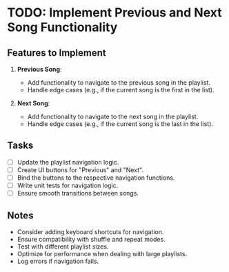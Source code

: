 # TODO: Implement Previous and Next Song Functionality

## Features to Implement
1. **Previous Song**:
    - Add functionality to navigate to the previous song in the playlist.
    - Handle edge cases (e.g., if the current song is the first in the list).

2. **Next Song**:
    - Add functionality to navigate to the next song in the playlist.
    - Handle edge cases (e.g., if the current song is the last in the list).

## Tasks
- [ ] Update the playlist navigation logic.
- [ ] Create UI buttons for "Previous" and "Next".
- [ ] Bind the buttons to the respective navigation functions.
- [ ] Write unit tests for navigation logic.
- [ ] Ensure smooth transitions between songs.

## Notes
- Consider adding keyboard shortcuts for navigation.
- Ensure compatibility with shuffle and repeat modes.
- Test with different playlist sizes.
- Optimize for performance when dealing with large playlists.
- Log errors if navigation fails.
